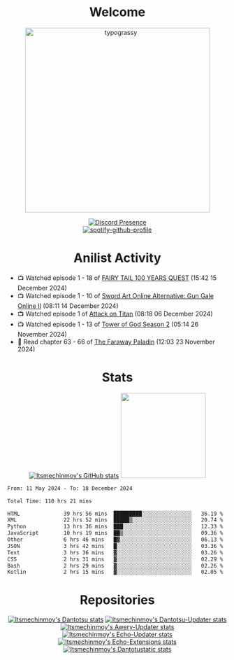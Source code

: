 <div align="center">

# Welcome
<a href="https://github.com/kawarimidoll/typograssy">
    <img alt="typograssy" src="https://typograssy.deno.dev/api?text=%E3%82%88%E3%81%86%E3%81%93%E3%81%9D%E3%81%BF%E3%81%AA%E3%81%95%E3%82%93%20-%20Itsmechinmoy--&&l0=none&l1=82d9d0&l2=027353&l3=038c4c&l4=01402e&bg=none&frame=none&speed=100&comment=" width="421.99">
</a>

[![Discord Presence](https://lanyard.cnrad.dev/api/523539866311720963?theme=dark&bg=Oe1116&animated=false&hideDiscrim=true&borderRadius=30px&hideActivity=whenNotUsed)](https://discord.com/users/523539866311720963)<br>
[![spotify-github-profile](https://spotify-github-profile.kittinanx.com/api/view?uid=31zczwoe3obxakjgkio7anubhkaq&cover_image=true&theme=novatorem&show_offline=true&background_color=121212&interchange=false&bar_color=53b14f&bar_color=ffffff&bar_color_cover=false)](https://spotify-github-profile.vercel.app/api/view?uid=31zczwoe3obxakjgkio7anubhkaq&redirect=true)
</div>

<div align="center">

# Anilist Activity
</div>
<!-- ANILIST_ACTIVITY:start -->

-   📺 Watched episode 1 - 18 of [FAIRY TAIL 100 YEARS QUEST](https://anilist.co/anime/139095) (15:42 15 December 2024)
-   📺 Watched episode 1 - 10 of [Sword Art Online Alternative: Gun Gale Online II](https://anilist.co/anime/167141) (08:11 14 December 2024)
-   📺 Watched episode 1 of [Attack on Titan](https://anilist.co/anime/16498) (08:18 06 December 2024)
-   📺 Watched episode 1 - 13 of [Tower of God Season 2](https://anilist.co/anime/153406) (05:14 26 November 2024)
-   📖 Read chapter 63 - 66 of [The Faraway Paladin](https://anilist.co/manga/101521) (12:03 23 November 2024)

<!-- ANILIST_ACTIVITY:end -->
<div align="center">
    
# Stats
[![Itsmechinmoy's GitHub stats](https://github-readme-stats.vercel.app/api?username=itsmechinmoy&show_icons=true&theme=algolia)](https://github.com/anuraghazra/github-readme-stats)
<img src="https://github-readme-stackoverflow.vercel.app/?userID=25004176&theme=dark" height="194"/>
</div>
<!--START_SECTION:waka-->

```txt
From: 11 May 2024 - To: 18 December 2024

Total Time: 110 hrs 21 mins

HTML              39 hrs 56 mins  █████████░░░░░░░░░░░░░░░░   36.19 %
XML               22 hrs 52 mins  █████▒░░░░░░░░░░░░░░░░░░░   20.74 %
Python            13 hrs 36 mins  ███░░░░░░░░░░░░░░░░░░░░░░   12.33 %
JavaScript        10 hrs 19 mins  ██▒░░░░░░░░░░░░░░░░░░░░░░   09.36 %
Other             6 hrs 46 mins   █▓░░░░░░░░░░░░░░░░░░░░░░░   06.13 %
JSON              3 hrs 42 mins   █░░░░░░░░░░░░░░░░░░░░░░░░   03.36 %
Text              3 hrs 36 mins   ▓░░░░░░░░░░░░░░░░░░░░░░░░   03.26 %
CSS               2 hrs 31 mins   ▓░░░░░░░░░░░░░░░░░░░░░░░░   02.29 %
Bash              2 hrs 29 mins   ▓░░░░░░░░░░░░░░░░░░░░░░░░   02.26 %
Kotlin            2 hrs 15 mins   ▓░░░░░░░░░░░░░░░░░░░░░░░░   02.05 %
```

<!--END_SECTION:waka-->
<div align="center">

# Repositories
[![Itsmechinmoy's Dantotsu stats](https://github-readme-stats.vercel.app/api/pin/?username=itsmechinmoy&repo=dantotsu&show_icons=true&theme=algolia&description_lines_count=1)](https://github.com/itsmechinmoy/dantotsu)
[![Itsmechinmoy's Dantotsu-Updater stats](https://github-readme-stats.vercel.app/api/pin/?username=itsmechinmoy&repo=dantotsu-updater&show_icons=true&theme=algolia&description_lines_count=1)](https://github.com/itsmechinmoy/dantotsu-updater)
[![Itsmechinmoy's Awery-Updater stats](https://github-readme-stats.vercel.app/api/pin/?username=itsmechinmoy&repo=awery-updater&show_icons=true&theme=algolia&description_lines_count=1)](https://github.com/itsmechinmoy/awery-updater)
[![Itsmechinmoy's Echo-Updater stats](https://github-readme-stats.vercel.app/api/pin/?username=itsmechinmoy&repo=echo-updater&show_icons=true&theme=algolia&description_lines_count=1)](https://github.com/itsmechinmoy/echo-updater)
[![Itsmechinmoy's Echo-Extensions stats](https://github-readme-stats.vercel.app/api/pin/?username=itsmechinmoy&repo=echo-extensions&show_icons=true&theme=algolia&description_lines_count=1)](https://github.com/itsmechinmoy/echo-extensions)
[![Itsmechinmoy's Dantotustatic stats](https://github-readme-stats.vercel.app/api/pin/?username=itsmechinmoy&repo=dantotustatic&show_icons=true&theme=algolia&description_lines_count=1)](https://github.com/itsmechinmoy/dantotustatic)
</div>
